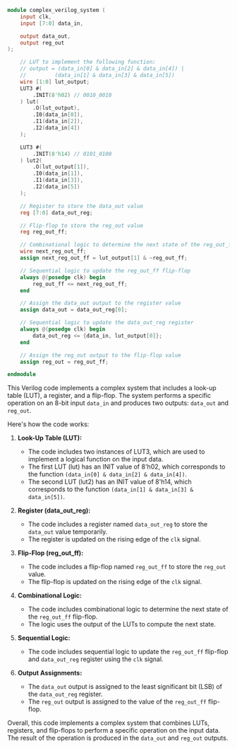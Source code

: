 ```verilog
module complex_verilog_system (
    input clk,
    input [7:0] data_in,

    output data_out,
    output reg_out
);

    // LUT to implement the following function:
    // output = (data_in[0] & data_in[2] & data_in[4]) |
    //         (data_in[1] & data_in[3] & data_in[5])
    wire [1:0] lut_output;
    LUT3 #(
        .INIT(8'h02) // 0010_0010
    ) lut(
        .O(lut_output),
        .I0(data_in[0]),
        .I1(data_in[2]),
        .I2(data_in[4])
    );

    LUT3 #(
        .INIT(8'h14) // 0101_0100
    ) lut2(
        .O(lut_output[1]),
        .I0(data_in[1]),
        .I1(data_in[3]),
        .I2(data_in[5])
    );

    // Register to store the data_out value
    reg [7:0] data_out_reg;

    // Flip-flop to store the reg_out value
    reg reg_out_ff;

    // Combinational logic to determine the next state of the reg_out_ff flip-flop
    wire next_reg_out_ff;
    assign next_reg_out_ff = lut_output[1] & ~reg_out_ff;

    // Sequential logic to update the reg_out_ff flip-flop
    always @(posedge clk) begin
        reg_out_ff <= next_reg_out_ff;
    end

    // Assign the data_out output to the register value
    assign data_out = data_out_reg[0];

    // Sequential logic to update the data_out_reg register
    always @(posedge clk) begin
        data_out_reg <= {data_in, lut_output[0]};
    end

    // Assign the reg_out output to the flip-flop value
    assign reg_out = reg_out_ff;

endmodule
```

This Verilog code implements a complex system that includes a look-up table (LUT), a register, and a flip-flop. The system performs a specific operation on an 8-bit input `data_in` and produces two outputs: `data_out` and `reg_out`.

Here's how the code works:

1. **Look-Up Table (LUT):**
    - The code includes two instances of LUT3, which are used to implement a logical function on the input data.
    - The first LUT (lut) has an INIT value of 8'h02, which corresponds to the function `(data_in[0] & data_in[2] & data_in[4])`.
    - The second LUT (lut2) has an INIT value of 8'h14, which corresponds to the function `(data_in[1] & data_in[3] & data_in[5])`.

2. **Register (data_out_reg):**
    - The code includes a register named `data_out_reg` to store the `data_out` value temporarily.
    - The register is updated on the rising edge of the `clk` signal.

3. **Flip-Flop (reg_out_ff):**
    - The code includes a flip-flop named `reg_out_ff` to store the `reg_out` value.
    - The flip-flop is updated on the rising edge of the `clk` signal.

4. **Combinational Logic:**
    - The code includes combinational logic to determine the next state of the `reg_out_ff` flip-flop.
    - The logic uses the output of the LUTs to compute the next state.

5. **Sequential Logic:**
    - The code includes sequential logic to update the `reg_out_ff` flip-flop and `data_out_reg` register using the `clk` signal.

6. **Output Assignments:**
    - The `data_out` output is assigned to the least significant bit (LSB) of the `data_out_reg` register.
    - The `reg_out` output is assigned to the value of the `reg_out_ff` flip-flop.

Overall, this code implements a complex system that combines LUTs, registers, and flip-flops to perform a specific operation on the input data. The result of the operation is produced in the `data_out` and `reg_out` outputs.